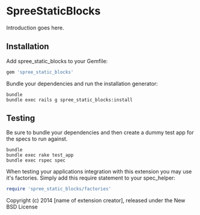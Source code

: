 SpreeStaticBlocks
=================

Introduction goes here.

Installation
------------

Add spree_static_blocks to your Gemfile:

```ruby
gem 'spree_static_blocks'
```

Bundle your dependencies and run the installation generator:

```shell
bundle
bundle exec rails g spree_static_blocks:install
```

Testing
-------

Be sure to bundle your dependencies and then create a dummy test app for the specs to run against.

```shell
bundle
bundle exec rake test_app
bundle exec rspec spec
```

When testing your applications integration with this extension you may use it's factories.
Simply add this require statement to your spec_helper:

```ruby
require 'spree_static_blocks/factories'
```

Copyright (c) 2014 [name of extension creator], released under the New BSD License
